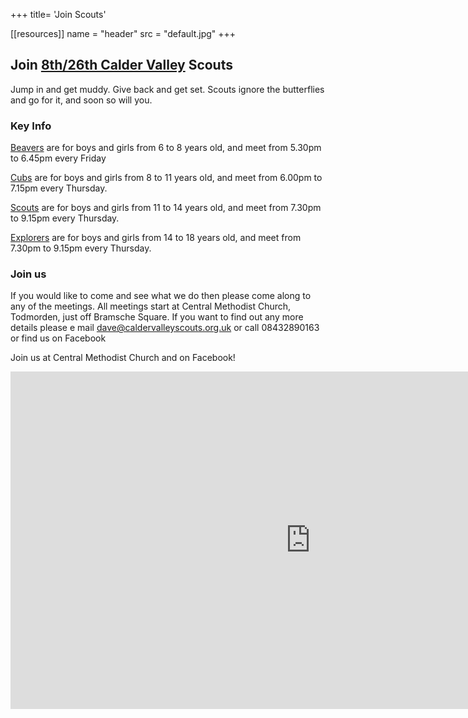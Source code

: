 +++
title= 'Join Scouts'

[[resources]]
  name = "header"
  src = "default.jpg"
+++

## Join [8th/26th Calder Valley](https://scouts.org.uk/groups/8th26th-calder-valley-scout-group) Scouts

Jump in and get muddy. Give back and get set. Scouts ignore the butterflies and go for it, and soon so will you.

### Key Info

[Beavers](join/beavers) are for boys and girls from 6 to 8 years old, and meet from 5.30pm to 6.45pm every Friday

[Cubs](join/cubs) are for boys and girls from 8 to 11 years old, and meet from 6.00pm to 7.15pm every Thursday. 

[Scouts](join/scouts) are for boys and girls from 11 to 14 years old, and meet from 7.30pm to 9.15pm every Thursday.

[Explorers](join/explorers) are for boys and girls from 14 to 18 years old, and meet from 7.30pm to 9.15pm every Thursday.

### Join us

If you would like to come and see what we do then please come along to any of the meetings. All meetings start at Central Methodist Church, Todmorden, just off Bramsche Square. If you want to find out any more details please e mail dave@caldervalleyscouts.org.uk or call 08432890163 or find us on Facebook

Join us at Central Methodist Church and on Facebook!

<div class="mapouter"><div class="gmap_canvas"><iframe width="960" height="540" id="gmap_canvas" src="https://maps.google.com/maps?q=central%20methodist%20church%20todmorden&t=&z=13&ie=UTF8&iwloc=&output=embed" frameborder="0" scrolling="no" marginheight="0" marginwidth="0"></iframe><a href="https://www.embedgooglemap.net/blog/divi-discount-code-elegant-themes-coupon/">divi 20 discount 11 11</a></div><style>.mapouter{position:relative;text-align:right;height:540px;width:960px;}.gmap_canvas {overflow:hidden;background:none!important;height:540px;width:960px;}</style></div>